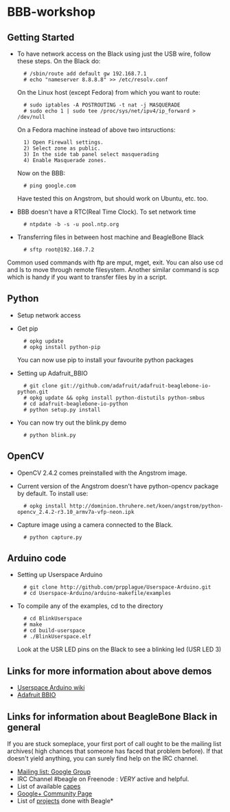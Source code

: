 BBB-workshop
============

Getting Started
-------------------------------------------------------------------------------

* To have network access on the Black using just the USB wire, follow these steps.
  On the Black do:

        # /sbin/route add default gw 192.168.7.1
		# echo "nameserver 8.8.8.8" >> /etc/resolv.conf

  On the Linux host (except Fedora) from which you want to route:

        # sudo iptables -A POSTROUTING -t nat -j MASQUERADE
        # sudo echo 1 | sudo tee /proc/sys/net/ipv4/ip_forward > /dev/null
        
  On a Fedora machine instead of above two intsructions:
  
		1) Open Firewall settings.  
		2) Select zone as public.  
		3) In the side tab panel select masquerading  
		4) Enable Masquerade zones.  

  Now on the BBB:
  
        # ping google.com
  Have tested this on Angstrom, but should work on Ubuntu, etc. too.
* BBB doesn't have a RTC(Real Time Clock). To set network time	

		# ntpdate -b -s -u pool.ntp.org  
* Transferring files in between host machine and BeagleBone Black

		# sftp root@192.168.7.2
Common used commands with ftp are mput, mget, exit. You can also use cd and ls to move through remote filesystem.
Another similar command is scp which is handy if you want to transfer files by in a script.

Python 
-------------------------------------------------------------------------------
* Setup network access
* Get pip
  
		# opkg update
		# opkg install python-pip
  You can now use pip to install your favourite python packages

* Setting up Adafruit_BBIO

		# git clone git://github.com/adafruit/adafruit-beaglebone-io-python.git
		# opkg update && opkg install python-distutils python-smbus
		# cd adafruit-beaglebone-io-python
		# python setup.py install
* You can now try out the blink.py demo

		# python blink.py

OpenCV
-------------------------------------------------------------------------------

* OpenCV 2.4.2 comes preinstalled with the Angstrom image.

* Current version of the Angstrom doesn't have python-opencv package by default. To install use:

		# opkg install http://dominion.thruhere.net/koen/angstrom/python-opencv_2.4.2-r3.10_armv7a-vfp-neon.ipk

* Capture image using a camera connected to the Black.

        # python capture.py
		
Arduino code 
-------------------------------------------------------------------------------

* Setting up Userspace Arduino

		# git clone http://github.com/prpplague/Userspace-Arduino.git
		# cd Userspace-Arduino/arduino-makefile/examples
* To compile any of the examples, cd to the directory

        # cd BlinkUserspace
		# make
		# cd build-userspace
		# ./BlinkUserspace.elf
  Look at the USR LED pins on the Black to see a blinking led (USR LED 3)
  
  


Links for more information about above demos
-------------------------------------------------------------------------------

* [Userspace Arduino wiki](http://elinux.org/Userspace_Arduino)
* [Adafruit BBIO](http://learn.adafruit.com/setting-up-io-python-library-on-beaglebone-black/using-the-bbio-library)


Links for information about BeagleBone Black in general
-------------------------------------------------------------------------------
If you are stuck someplace, your first port of call ought to be the mailing list archives( high chances that someone has faced that problem before).
If that doesn't yield anything, you can surely find help on the IRC channel.

* [Mailing list: Google Group](https://groups.google.com/forum/?fromgroups#!forum/beagleboard)
* IRC Channel #beagle on Freenode : *VERY* active and helpful.
* List of available [capes](http://circuitco.com/support/index.php?title=BeagleBone_Capes)
* [Google+ Community Page](https://plus.google.com/communities/104960311812236799231)
* List of [projects](http://beagleboard.org/project) done with Beagle*
